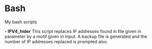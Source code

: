 # Bash
My bash scripts

**- IPV4_hider**
This script replaces IP addresses found in file given in parameter by a motif given in input. A backup file is generated and the number of IP addresses replaced is prompted also.


